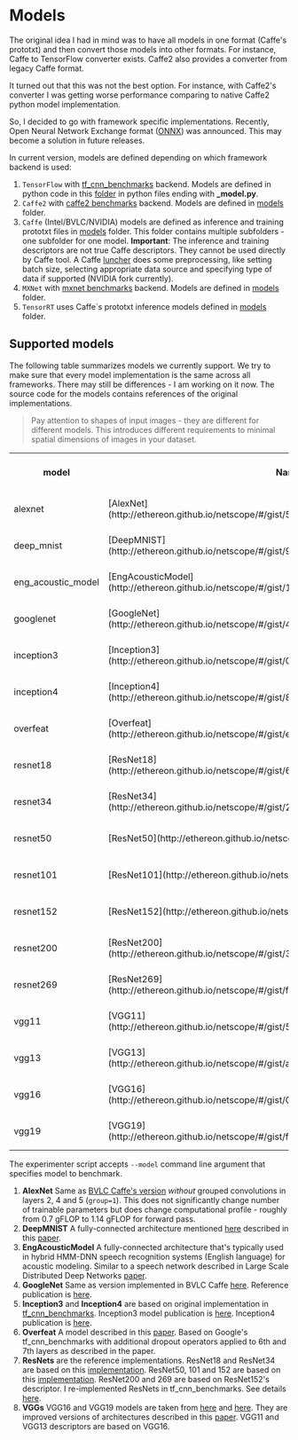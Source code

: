 # __Models__

The original idea I had in mind was to have all models in one format (Caffe's prototxt)
and then convert those models into other formats. For instance, Caffe to TensorFlow converter
exists. Caffe2 also provides a converter from legacy Caffe format.

It turned out that this was not the best option. For instance, with Caffe2's converter
I was getting worse performance comparing to native Caffe2 python model implementation.

So, I decided to go with framework specific implementations. Recently, Open Neural Network
Exchange format ([ONNX](https://github.com/onnx/onnx)) was announced.
This may become a solution in future releases.

In current version, models are defined depending on which framework backend is used:

1. ``TensorFlow`` with [tf_cnn_benchmarks](https://github.com/HewlettPackard/dlcookbook-dlbs/tree/master/python/tf_cnn_benchmarks)
   backend. Models are defined in python code in this [folder](https://github.com/HewlettPackard/dlcookbook-dlbs/tree/master/python/tf_cnn_benchmarks)
   in python files ending with **_model.py**.
2. ``Caffe2`` with [caffe2 benchmarks](https://github.com/HewlettPackard/dlcookbook-dlbs/tree/master/python/caffe2_benchmarks)
   backend. Models are defined in [models](https://github.com/HewlettPackard/dlcookbook-dlbs/tree/master/python/caffe2_benchmarks/models)
   folder.
3. ``Caffe`` (Intel/BVLC/NVIDIA) models are defined as inference and training prototxt files in
   [models](https://github.com/HewlettPackard/dlcookbook-dlbs/tree/master/models) folder. This folder contains
   multiple subfolders - one subfolder for one model.
   **Important**: The inference and training descriptors are not true Caffe descriptors. They cannot be used
   directly by Caffe tool. A Caffe [luncher](https://github.com/HewlettPackard/dlcookbook-dlbs/blob/master/scripts/launchers/caffe.sh)
   does some preprocessing, like setting batch size, selecting appropriate data source and specifying
   type of data if supported (NVIDIA fork currently).
4. ``MXNet`` with [mxnet benchmarks](https://github.com/HewlettPackard/dlcookbook-dlbs/tree/master/python/mxnet_benchmarks)
   backend. Models are defined in [models](https://github.com/HewlettPackard/dlcookbook-dlbs/tree/master/python/mxnet_benchmarks/models)
   folder.
5. ``TensorRT`` uses Caffe\`s prototxt inference models defined in [models](https://github.com/HewlettPackard/dlcookbook-dlbs/tree/master/models)
   folder.

## Supported models

The following table summarizes models we currently support. We try to make sure that every
model implementation is the same across all frameworks. There may still be differences - I am working
on it now. The source code for the models contains references of the original implementations.

> Pay attention to shapes of input images - they are different for different models. This
> introduces different requirements to minimal spatial dimensions of images in your dataset.

<table>
  <tr>
    <th>model</th><th>Name</th><th>Input shape (CHW)</th><th>#Parameters</th><th>#Model size (Mb)</th><th>TensorFlow</th><th>Caffe</th><th>TensorRT</th><th>Caffe2</th><th>MXNet</th><th>PyTorch</th>
  </tr>
  <tr>
    <td>alexnet</td><td>[AlexNet](http://ethereon.github.io/netscope/#/gist/5c94a074f4e4ac4b81ee28a796e04b5d)</td>
    <td>3x227x227</td>
    <td>62,378,344</td><td>238</td>
    <td>[Impl](https://github.com/HewlettPackard/dlcookbook-dlbs/blob/master/python/tf_cnn_benchmarks/alexnet_model.py)</td>
    <td colspan="2">[Impl](https://github.com/HewlettPackard/dlcookbook-dlbs/tree/master/models/bvlc_alexnet)</td>
    <td>[Impl](https://github.com/HewlettPackard/dlcookbook-dlbs/blob/master/python/caffe2_benchmarks/models/alexnet.py)</td>
    <td>[Impl](https://github.com/HewlettPackard/dlcookbook-dlbs/blob/master/python/mxnet_benchmarks/models/alexnet.py)</td>
    <td>[Impl](https://github.com/HewlettPackard/dlcookbook-dlbs/blob/master/python/pytorch_benchmarks/models/alexnet.py)</td>
  </tr>
  <tr>
    <td>deep_mnist</td><td>[DeepMNIST](http://ethereon.github.io/netscope/#/gist/9c75cd95891207082bd42264eb7a2706)</td>
    <td>1x28x28</td>
    <td>11,972,510</td><td>46</td>
    <td>[Impl](https://github.com/HewlettPackard/dlcookbook-dlbs/blob/master/python/tf_cnn_benchmarks/deepmnist_model.py)</td>
    <td colspan="2">[Impl](https://github.com/HewlettPackard/dlcookbook-dlbs/tree/master/models/deep_mnist)</td>
    <td>[Impl](https://github.com/HewlettPackard/dlcookbook-dlbs/blob/master/python/caffe2_benchmarks/models/deep_mnist.py)</td>
    <td>[Impl](https://github.com/HewlettPackard/dlcookbook-dlbs/blob/master/python/mxnet_benchmarks/models/deep_mnist.py)</td>
    <td>[Impl](https://github.com/HewlettPackard/dlcookbook-dlbs/blob/master/python/pytorch_benchmarks/models/deep_mnist.py)</td>
  </tr>
  <tr>
    <td>eng_acoustic_model</td><td>[EngAcousticModel](http://ethereon.github.io/netscope/#/gist/10f5dee56b6f7bbb5da26749bd37ae16)</td>
    <td>540x1x1</td>
    <td>34,678,784</td><td>133</td>
    <td>[Impl](https://github.com/HewlettPackard/dlcookbook-dlbs/blob/master/python/tf_cnn_benchmarks/engacoustic_model.py)</td>
    <td colspan="2">[Impl](https://github.com/HewlettPackard/dlcookbook-dlbs/tree/master/models/eng_acoustic_model)</td>
    <td>[Impl](https://github.com/HewlettPackard/dlcookbook-dlbs/blob/master/python/caffe2_benchmarks/models/eng_acoustic_model.py)</td>
    <td>[Impl](https://github.com/HewlettPackard/dlcookbook-dlbs/blob/master/python/mxnet_benchmarks/models/eng_acoustic_model.py)</td>
    <td>[Impl](https://github.com/HewlettPackard/dlcookbook-dlbs/blob/master/python/pytorch_benchmarks/models/eng_acoustic_model.py)</td>
  </tr>
  <tr>
    <td>googlenet</td><td>[GoogleNet](http://ethereon.github.io/netscope/#/gist/4325909f3683e51eaf93fdaeed6b2a9b)</td>
    <td>3x224x224</td>
    <td>6,998,552</td><td>27</td>
    <td>[Impl](https://github.com/HewlettPackard/dlcookbook-dlbs/blob/master/python/tf_cnn_benchmarks/googlenet_model.py)</td>
    <td colspan="2">[Impl](https://github.com/HewlettPackard/dlcookbook-dlbs/tree/master/models/bvlc_googlenet)</td>
    <td>[Impl](https://github.com/HewlettPackard/dlcookbook-dlbs/blob/master/python/caffe2_benchmarks/models/googlenet.py)</td>
    <td>[Impl](https://github.com/HewlettPackard/dlcookbook-dlbs/blob/master/python/mxnet_benchmarks/models/googlenet.py)</td>
    <td>[Impl](https://github.com/HewlettPackard/dlcookbook-dlbs/blob/master/python/pytorch_benchmarks/models/googlenet.py)</td>
  </tr>
  <tr>
    <td>inception3</td><td>[Inception3](http://ethereon.github.io/netscope/#/gist/04a797f778a7d513a9b52af4c1dbee4e)</td>
    <td rowspan=2>3x299x299</td>
    <td>23,869,094</td><td>91</td>
    <td rowspan="2">[Impl](https://github.com/HewlettPackard/dlcookbook-dlbs/blob/master/python/tf_cnn_benchmarks/inception_model.py)</td>
    <td colspan=2>[Impl](https://github.com/HewlettPackard/dlcookbook-dlbs/tree/master/models/inception3)</td>
    <td rowspan=2>[Impl](https://github.com/HewlettPackard/dlcookbook-dlbs/blob/master/python/caffe2_benchmarks/models/inception.py)</td>
    <td rowspan=2>[Impl](https://github.com/HewlettPackard/dlcookbook-dlbs/blob/master/python/mxnet_benchmarks/models/inception.py)</td>
    <td rowspan=2>[Impl](https://github.com/HewlettPackard/dlcookbook-dlbs/blob/master/python/pytorch_benchmarks/models/inception.py)</td>
  </tr>
  <tr>
    <td>inception4</td><td>[Inception4](http://ethereon.github.io/netscope/#/gist/8fdab7a3ea5bceb9169832dfd73b5e31)</td>
    <td>42,743,133</td><td>163</td>
    <td colspan=2>[Impl](https://github.com/HewlettPackard/dlcookbook-dlbs/tree/master/models/inception4)</td>
  </tr>
  <tr>
    <td>overfeat</td><td>[Overfeat](http://ethereon.github.io/netscope/#/gist/ebfeff824393bcd66a9ceb851d8e5bde)</td>
    <td>3x231x231</td>
    <td>145,920,872</td><td>557</td>
    <td>[Impl](https://github.com/HewlettPackard/dlcookbook-dlbs/blob/master/python/tf_cnn_benchmarks/overfeat_model.py)</td>
    <td colspan=2>[Impl](https://github.com/HewlettPackard/dlcookbook-dlbs/tree/master/models/overfeat)</td>
    <td>[Impl](https://github.com/HewlettPackard/dlcookbook-dlbs/blob/master/python/caffe2_benchmarks/models/overfeat.py)</td>
    <td>[Impl](https://github.com/HewlettPackard/dlcookbook-dlbs/blob/master/python/mxnet_benchmarks/models/overfeat.py)</td>
    <td>[Impl](https://github.com/HewlettPackard/dlcookbook-dlbs/blob/master/python/pytorch_benchmarks/models/overfeat.py)</td>
  </tr>
  <tr>
    <td>resnet18</td><td>[ResNet18](http://ethereon.github.io/netscope/#/gist/649e0fb6c96c60c9f0abaa339da3cd27)</td>
    <td rowspan=7>3x224x224</td>
    <td>11,703,485</td><td>45</td>
    <td rowspan="7" framework="tensorflow">[Impl](https://github.com/HewlettPackard/dlcookbook-dlbs/blob/master/python/tf_cnn_benchmarks/resnet_model.py)</td>
    <td colspan=2>[Impl](https://github.com/HewlettPackard/dlcookbook-dlbs/tree/master/models/resnet18)</td>
    <td rowspan="7" framework="caffe2">[Impl](https://github.com/HewlettPackard/dlcookbook-dlbs/blob/master/python/caffe2_benchmarks/models/resnet.py)</td>
    <td rowspan="7" framework="mxnet">[Impl](https://github.com/HewlettPackard/dlcookbook-dlbs/blob/master/python/mxnet_benchmarks/models/resnet.py)</td>
    <td rowspan="7" framework="mxnet">[Impl](https://github.com/HewlettPackard/dlcookbook-dlbs/blob/master/python/pytorch_benchmarks/models/resnet.py)</td>
  </tr>
  <tr>
    <td>resnet34</td><td>[ResNet34](http://ethereon.github.io/netscope/#/gist/277a9604370076d8eed03e9e44e23d53)</td>
    <td>21,819,085</td><td>84</td>
    <td colspan=2>[Impl](https://github.com/HewlettPackard/dlcookbook-dlbs/tree/master/models/resnet34)</td>
  </tr>
  <tr>
    <td>resnet50</td><td>[ResNet50](http://ethereon.github.io/netscope/#/gist/db945b393d40bfa26006)</td>
    <td>25,610,269</td><td>98</td>
    <td colspan="2">[Impl](https://github.com/HewlettPackard/dlcookbook-dlbs/tree/master/models/resnet50)</td>
  </tr>
  <tr>
    <td>resnet101</td><td>[ResNet101](http://ethereon.github.io/netscope/#/gist/b21e2aae116dc1ac7b50)</td>
    <td>44,654,608</td><td>171</td>
    <td colspan="2">[Impl](https://github.com/HewlettPackard/dlcookbook-dlbs/tree/master/models/resnet101)</td>
  </tr>
  <tr>
    <td>resnet152</td><td>[ResNet152](http://ethereon.github.io/netscope/#/gist/d38f3e6091952b45198b)</td>
    <td>60,344,387</td><td>231</td>
    <td colspan="2">[Impl](https://github.com/HewlettPackard/dlcookbook-dlbs/tree/master/models/resnet152)</td>
  </tr>
  <tr>
    <td>resnet200</td><td>[ResNet200](http://ethereon.github.io/netscope/#/gist/38a20d8dd1a4725d12659c8e313ab2c7)</td>
    <td>64,850,035</td><td>248</td>
    <td framework="caffe" colspan=2>[Impl](https://github.com/HewlettPackard/dlcookbook-dlbs/tree/master/models/resnet200)</td>
  </tr>
  <tr>
    <td>resnet269</td><td>[ResNet269](http://ethereon.github.io/netscope/#/gist/fbf7c67565523a9ac2c349aa89c5e78d)</td>
    <td>102,326,456</td><td>391</td>
    <td framework="caffe" colspan=2>[Impl](https://github.com/HewlettPackard/dlcookbook-dlbs/tree/master/models/resnet269)</td>
  </tr>
  <tr>
    <td>vgg11</td><td>[VGG11](http://ethereon.github.io/netscope/#/gist/5550b93fb51ab63d520af5be555d691f)</td>
    <td rowspan=4>3x224x224</td>
    <td>132,863,336</td><td>507</td>
    <td rowspan="4">[Impl](https://github.hpe.com/labs/dlcookbook/blob/master/python/tf_cnn_benchmarks/vgg_model.py)</td>
    <td colspan="2">[Impl](https://github.com/HewlettPackard/dlcookbook-dlbs/tree/master/models/vgg11)</td>
    <td rowspan="4">[Impl](https://github.com/HewlettPackard/dlcookbook-dlbs/blob/master/python/caffe2_benchmarks/models/vgg.py)</td>
    <td rowspan="4">[Impl](https://github.com/HewlettPackard/dlcookbook-dlbs/blob/master/python/mxnet_benchmarks/models/vgg.py)</td>
    <td rowspan="4">[Impl](https://github.com/HewlettPackard/dlcookbook-dlbs/blob/master/python/pytorch_benchmarks/models/vgg.py)</td>
  </tr>
  <tr>
    <td>vgg13</td><td>[VGG13](http://ethereon.github.io/netscope/#/gist/a96ba317064a61b22a1742bd05c54816)</td>
    <td>133,047,848</td><td>508</td>
    <td colspan="2">[Impl](https://github.com/HewlettPackard/dlcookbook-dlbs/tree/master/models/vgg13)</td>
  </tr>
  <tr>
    <td>vgg16</td><td>[VGG16](http://ethereon.github.io/netscope/#/gist/050efcbb3f041bfc2a392381d0aac671)</td>
    <td>138,357,544</td><td>528</td>
    <td colspan="2">[Impl](https://github.com/HewlettPackard/dlcookbook-dlbs/tree/master/models/vgg16)</td>
  </tr>
  <tr>
    <td>vgg19</td><td>[VGG19](http://ethereon.github.io/netscope/#/gist/f9e55d5947ac0043973b32b7ff51b778)</td>
    <td>143,667,240</td><td>548</td>
    <td colspan="2">[Impl](https://github.com/HewlettPackard/dlcookbook-dlbs/tree/master/models/vgg19)</td>
  </tr>
</table>

The experimenter script accepts ``--model`` command line argument that specifies model to benchmark.

1. __AlexNet__ Same as [BVLC Caffe's version](https://github.com/BVLC/caffe/tree/master/models/bvlc_alexnet) _without_ grouped convolutions in layers 2, 4 and 5 (`group=1`). This does not significantly change number of  trainable parameters but does change computational profile - roughly from 0.7 gFLOP to 1.14 gFLOP for forward pass.
2. __DeepMNIST__ A fully-connected architecture mentioned [here](http://yann.lecun.com/exdb/mnist/) described in this [paper](http://arxiv.org/abs/1003.0358).
3. __EngAcousticModel__ A fully-connected architecture that's typically used in hybrid HMM-DNN speech recognition systems (English language) for acoustic modeling. Similar to a speech network described in Large Scale Distributed Deep Networks [paper](https://research.google.com/archive/large_deep_networks_nips2012.html).
4. __GoogleNet__ Same as version implemented in BVLC Caffe [here](https://github.com/BVLC/caffe/tree/master/models/bvlc_googlenet). Reference publication is [here](http://arxiv.org/abs/1409.4842).
5. __Inception3__ and __Inception4__ are based on original implementation in [tf_cnn_benchmarks](https://github.com/HewlettPackard/dlcookbook-dlbs/blob/master/python/tf_cnn_benchmarks/inception_model.py). Inception3 model publication is [here](http://arxiv.org/abs/1512.00567). Inception4 publication is [here](http://arxiv.org/abs/1602.07261).
6. __Overfeat__ A model described in this [paper](https://arxiv.org/pdf/1312.6229.pdf). Based on Google's tf_cnn_benchmarks with additional dropout operators applied to 6th and 7th layers as described in the paper.
7. __ResNets__ are the reference implementations. ResNet18 and ResNet34 are based on this [implementation](https://github.com/antingshen/resnet-protofiles).
ResNet50, 101 and 152 are based on this [implementation](https://github.com/KaimingHe/deep-residual-networks). ResNet200 and 269 are based on ResNet152's descriptor. I re-implemented ResNets in tf_cnn_benchmarks. See details [here](https://github.com/HewlettPackard/dlcookbook-dlbs/blob/master/python/tf_cnn_benchmarks/resnet_model.py).
8. __VGGs__ VGG16 and VGG19 models are taken from [here](https://gist.github.com/ksimonyan/211839e770f7b538e2d8#file-readme-md) and [here](https://gist.github.com/ksimonyan/3785162f95cd2d5fee77#file-readme-md). They are improved versions of architectures described in this [paper](http://arxiv.org/pdf/1409.1556). VGG11 and VGG13 descriptors are based on VGG16.
